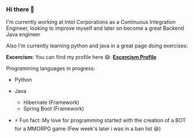 ### Hi there 👋

I'm currently working at Intel Corporations as a Continuous Integration Engineer, looking to improve myself and later on become a great Backend Java engineer

Also I'm currently learning python and java in a great page doing exercises:

**Excercism:** You can find my profile here :smile:: **[Excercism Profile](https://exercism.org/profiles/Nydhoggr)**

Programming languages in progress:
- Python
- Java
  - Hibernate (Framework)
  - Spring Boot (Framework)

- ⚡ Fun fact: My love for programming started with the creation of a BOT for a MMORPG game (Few week's later i was in a ban list :laughing:)

